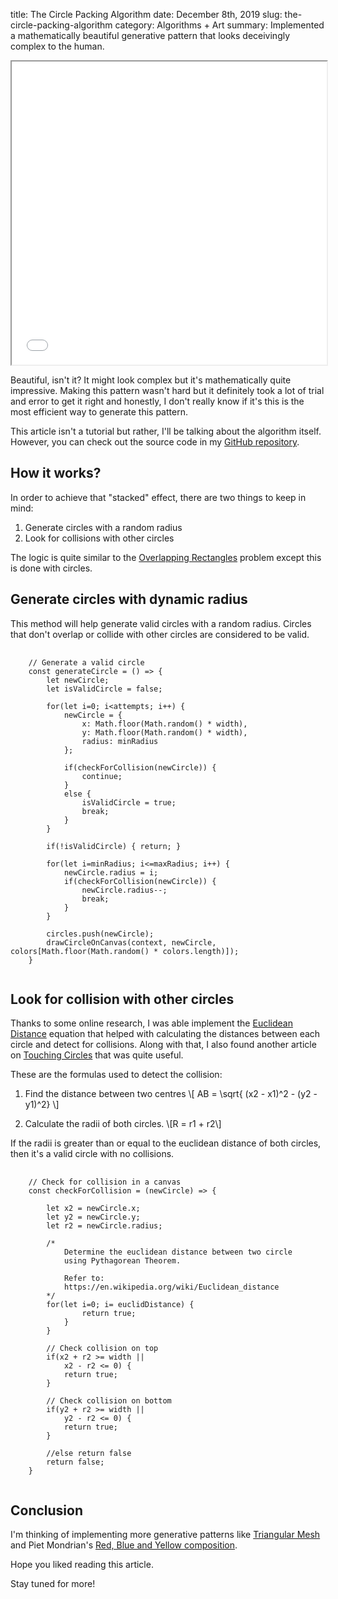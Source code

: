 title: The Circle Packing Algorithm
date: December 8th, 2019
slug: the-circle-packing-algorithm
category: Algorithms + Art
summary: Implemented a mathematically beautiful generative pattern that looks deceivingly complex to the human.

<iframe width="100%" height="485" src="/static/projects/circle-packing"></iframe>

Beautiful, isn't it? It might look complex but it's mathematically quite impressive. Making this pattern wasn't hard but it definitely took a lot of trial and error to get it right and honestly, I don't really know if it's this is the most efficient way to generate this pattern.

This article isn't a tutorial but rather, I'll be talking about the algorithm itself. However, you can check out the source code in my [GitHub repository](https://github.com/megacolorboy/BlogProjects).

## How it works?
In order to achieve that "stacked" effect, there are two things to keep in mind:

1. Generate circles with a random radius
2. Look for collisions with other circles

The logic is quite similar to the [Overlapping Rectangles](https://stackoverflow.com/questions/306316/determine-if-two-rectangles-overlap-each-other) problem except this is done with circles.

## Generate circles with dynamic radius
This method will help generate valid circles with a random radius. Circles that don't overlap or collide with other circles are considered to be valid.
<pre>
    <code class="js">
    // Generate a valid circle
    const generateCircle = () => {
        let newCircle;
        let isValidCircle = false;

        for(let i=0; i&lt;attempts; i++) {
            newCircle = {
                x: Math.floor(Math.random() * width),
                y: Math.floor(Math.random() * width),
                radius: minRadius
            };

            if(checkForCollision(newCircle)) {
                continue;
            }
            else {
                isValidCircle = true;
                break;
            }
        }

        if(!isValidCircle) { return; }

        for(let i=minRadius; i&lt;=maxRadius; i++) {
            newCircle.radius = i;
            if(checkForCollision(newCircle)) {
                newCircle.radius--;
                break;
            }
        }

        circles.push(newCircle);
        drawCircleOnCanvas(context, newCircle, colors[Math.floor(Math.random() * colors.length)]);
    }
    </code>
</pre>

## Look for collision with other circles
Thanks to some online research, I was able implement the [Euclidean Distance](https://en.wikipedia.org/wiki/Euclidean_distance) equation that helped with calculating the distances between each circle and detect for collisions. Along with that, I also found another article on [Touching Circles](http://www.mathsmutt.co.uk/files/tcirc.htm) that was quite useful.

These are the formulas used to detect the collision:

1. Find the distance between two centres
\\[ AB = \sqrt{ (x2 - x1)^2 - (y2 - y1)^2} \\]

2. Calculate the radii of both circles.
\\[R = r1 + r2\\]

If the radii is greater than or equal to the euclidean distance of both circles, then it's a valid circle with no collisions.

<pre>
    <code class="js">
    // Check for collision in a canvas
    const checkForCollision = (newCircle) => {
        
        let x2 = newCircle.x;
        let y2 = newCircle.y;
        let r2 = newCircle.radius;

        /*
            Determine the euclidean distance between two circle
            using Pythagorean Theorem.

            Refer to: 
            https://en.wikipedia.org/wiki/Euclidean_distance
        */
        for(let i=0; i<circles.length; i++) {

            let otherCircle = circles[i];
            let r1 = otherCircle.radius;
            let x1 = otherCircle.x;
            let y1 = otherCircle.y;
            let xx = ((x2 - x1) * (x2 - x1));
            let yy = ((y2 - y1) * (y2 - y1));
            let radii = r2 + r1;
            let euclidDistance = Math.sqrt(xx + yy);

            if(radii >= euclidDistance) {
                return true;
            }
        }

        // Check collision on top
        if(x2 + r2 >= width || 
            x2 - r2 <= 0) {
            return true;
        }

        // Check collision on bottom
        if(y2 + r2 >= width || 
            y2 - r2 <= 0) {
            return true;
        }

        //else return false
        return false;
    }
    </code>
</pre>

## Conclusion
I'm thinking of implementing more generative patterns like [Triangular Mesh](https://en.wikipedia.org/wiki/Triangle_mesh) and Piet Mondrian's [Red, Blue and Yellow composition](https://en.wikipedia.org/wiki/Composition_with_Red_Blue_and_Yellow).

Hope you liked reading this article.

Stay tuned for more!
